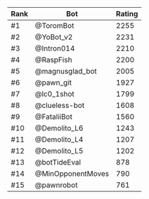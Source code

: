 Rank|Bot|Rating
---|---|---
#1|@ToromBot|2255
#2|@YoBot_v2|2231
#3|@Intron014|2210
#4|@RaspFish|2200
#5|@magnusglad_bot|2005
#6|@pawn_git|1927
#7|@lc0_1shot|1799
#8|@clueless-bot|1608
#9|@FataliiBot|1560
#10|@Demolito_L6|1243
#11|@Demolito_L4|1207
#12|@Demolito_L5|1202
#13|@botTideEval|878
#14|@MinOpponentMoves|790
#15|@pawnrobot|761
